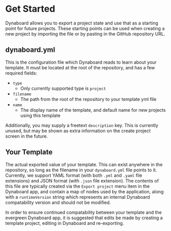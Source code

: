# Get Started
Dynaboard allows you to export a project state and use that as a starting point for future projects. These starting points can be used when creating a new project by importing the file or by pasting in the GitHub repository URL.

## dynaboard.yml
This is the configuration file which Dynaboard reads to learn about your template. It must be located at the root of the repository, and has a few required fields:
 - `type`
   - Only currently supported type is `project`
 - `filename`
   - The path from the root of the repository to your template yml file
 - `name`
   - The display name of the template, and default name for new projects using this template

Additionally, you may supply a freetext `description` key. This is currently unused, but may be shown as extra information on the create project screen in the future.


## Your Template
The actual exported value of your template. This can exist anywhere in the repository, so long as the filename in your `dynaboard.yml` file points to it. Currently, we support YAML format (with both `.yml` and `.yaml` file extensions) and JSON format (with `.json` file extension). The contents of this file are typically created via the `Export project` menu item in the Dynaboard app, and contain a map of nodes used by the application, along with a `runtimeVersion` string which represents an internal Dynaboard compatability version and should not be modified.

In order to ensure continued compatability between your template and the evergreen Dynaboard app, it is suggested that edits be made by creating a template project, editing in Dynaboard and re-exporting.